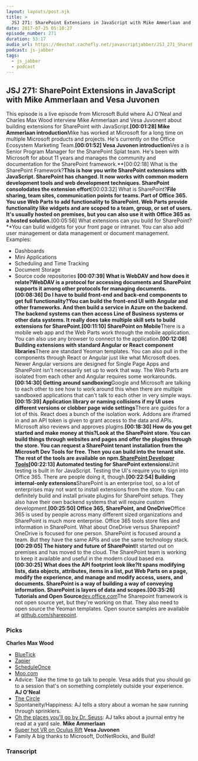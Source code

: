 ```yaml
---
layout: layouts/post.njk
title: >
  JSJ 271: SharePoint Extensions in JavaScript with Mike Ammerlaan and Vesa Juvonen
date: 2017-07-25 05:10:27
episode_number: 271
duration: 53:17
audio_url: https://devchat.cachefly.net/javascriptjabber/JSJ_271_SharePoint_Extensions_in_JavaScript_with_Mike_Ammerlaan_and_Vesa_Juvonen.mp3
podcast: js-jabber
tags:
  - js_jabber
  - podcast
---
```


## JSJ 271: SharePoint Extensions in JavaScript with Mike Ammerlaan and Vesa Juvonen

This episode is a live episode from Microsoft Build where AJ O'Neal and Charles Max Wood interview Mike Ammerlaan and Vesa Juvonent about building extensions for SharePoint with JavaScript.**[00:01:28] Mike Ammerlaan introduction**Mike has worked at Microsoft for a long time on multiple Microsoft products and projects. He's currently on the Office Ecosystem Marketing Team.**[00:01:52] Vesa Juvonen introduction**Ves a is Senior Program Manager for the SharePoint Splat team. He's been with Microsoft for about 11 years and manages the community and documentation for the SharePoint framework.**[00:02:18] What is the SharePoint Framework?**This is how you write SharePoint extensions with JavaScript. SharePoint has changed. It now works with common modern development tools and web development techniques. SharePoint consolodates the extension effort**[00:03:32] What is SharePoint?**File sharing, team sites, communication points for teams. Part of Office 365. You use Web Parts to add functionality to SharePoint. Web Parts provide functionality like widgets and are scoped to a team, group, or set of users. It's usually hosted on premises, but you can also use it with Office 365 as a hosted solution.**[00:05:56] What extensions can you build for SharePoint?**You can build widgets for your front page or intranet. You can also add user management or data management or document management. Examples:

- Dashboards
- Mini Applications
- Scheduling and Time Tracking
- Document Storage
- Source code repositories
  **[00:07:39] What is WebDAV and how does it relate?**WebDAV is a protocol for accessing documents and SharePoint supports it among other protocols for managing documents.**[00:08:36] Do I have to build front-end and back-end components to get full functionality?**You can build the front-end UI with Angular and other frameworks. And then build a service in Azure on the backend. The backend systems can then access Line of Business systems or other data systems. It really does take multiple skill sets to build extensions for SharePoint.**[00:11:10] SharePoint on Mobile**There is a mobile web app and the Web Parts work through the mobile application. You can also use any browser to connect to the application.**[00:12:08] Building extensions with standard Angular or React component libraries**There are standard Yeoman templates. You can also pull in the components through React or Angular just like what Microsoft does. Newer Angular versions are designed for Single Page Apps and SharePoint isn't necessarily set up to work that way. The Web Parts are isolated from each other and Angular requires some workarounds.**[00:14:30] Getting around sandboxing**Google and Microsoft are talking to each other to see how to work around this when there are multiple sandboxed applications that can't talk to each other in very simple ways.**[00:15:39] Application library or naming collisions if my UI uses different versions or clobber page wide settings**There are guides for a lot of this. React does a bunch of the isolation work. Addons are iframed in and an API token is given to grant access to the data and APIs. Microsoft also reviews and approves plugins.**[00:18:30] How do you get started and make money at this?**Look at the SharePoint store. You can build things through websites and pages and offer the plugins through the store. You can request a SharePoint tenant installation from the Microsoft Dev Tools for free. Then you can build into the tenant site. The rest of the tools are available on npm.[SharePoint Developer Tools](http://dev.office.com/sharepoint)**[00:22:13] Automated testing for SharePoint extensions**Unit testing is built in for JavaScript. Testing the UI's require you to sign into Office 365. There are people doing it, though.**[00:22:54] Building internal-only extensions**SharePoint is an enterprise tool, so a lot of enterprises may not want to install extensions from the store. You can definitely build and install private plugins for SharePoint setups. They also have their own backend systems that will require custom development.**[00:25:50] Office 365, SharePoint, and OneDrive**Office 365 is used by people across many different sized organizations and SharePoint is much more enterprise. Office 365 tools store files and information in SharePoint. What about OneDrive versus Sharepoint? OneDrive is focused for one person. SharePoint is focused around a team. But they have the same APIs and use the same technology stack.**[00:29:05] The history and future of SharePoint**It started out on premises and has moved to the cloud. The SharePoint team is working to keep it available and useful in the modern cloud based era.**[00:30:25] What does the API footprint look like?**It spans modifying lists, data objects, attributes, items in a list, put Web Parts on a page, modify the experience, and manage and modify access, users, and documents. SharePoint is a way of building a way of conveying information. SharePoint is layers of data and scopes.**[00:35:26] Tutorials and Open Source**[dev.office.com](http://dev.office.com)The Sharepoint framework is not open source yet, but they're working on that. They also need to open source the Yeoman templates. Open source samples are available at [github.com/sharepoint](http://github.com/sharepoint).

### **Picks**

**Charles Max Wood**

- [BlueTick](http://bluetick.io)
- [Zapier](http://zapier.com)
- [ScheduleOnce](http://scheduleonce.com)
- [Moo.com](http://moo.com)
- Advice: Take the time to go talk to people. Vesa adds that you should go to a session that's on something completely outside your experience.
  **AJ O'Neal**
- [The Circle](http://www.imdb.com/title/tt4287320/)
- Spontaneity/Happiness: AJ tells a story about a woman he saw running through sprinklers.
- [Oh the places you'll go by Dr. Seuss](http://amzn.to/2u5Icq7): AJ talks about a journal entry he read at a yard sale.
  **Mike Ammerlaan**
- [Super hot VR on Oculus Rift](http://store.steampowered.com/app/617830/SUPERHOT_VR/)
  **Vesa Juvonen**
- Family
  A big thanks to Microsoft, DotNetRocks, and Build!

### Transcript
